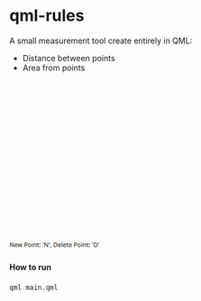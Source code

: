 # qml-rules

A small measurement tool create entirely in QML:
 - Distance between points
 - Area from points

![](/docs/example.gif)

#### How to run
`qml main.qml`
